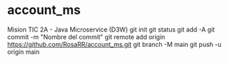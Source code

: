# account_ms
Mision TIC 2A - Java Microservice (D3W)
git init
git status
git add -A
git commit -m "Nombre del commit"
git remote add origin https://github.com/RosaRR/account_ms.git
git branch -M main
git push -u origin main 